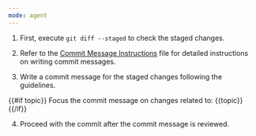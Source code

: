 ```yaml
---
mode: agent
---
```


1. First, execute `git diff --staged` to check the staged changes.

2. Refer to the [Commit Message Instructions](../../.docs/commit-message-instructions.md) file for detailed instructions on writing commit messages.

3. Write a commit message for the staged changes following the guidelines.

  {{#if topic}}
  Focus the commit message on changes related to: {{topic}}
  {{/if}}

4. Proceed with the commit after the commit message is reviewed.
